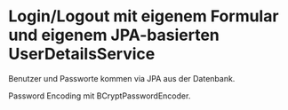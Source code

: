 # Login/Logout mit eigenem Formular und eigenem JPA-basierten UserDetailsService

Benutzer und Passworte kommen via JPA aus der Datenbank.

Password Encoding mit BCryptPasswordEncoder.
